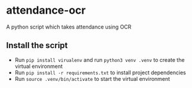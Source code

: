 # attendance-ocr
A python script which takes attendance using OCR
## Install the script
- Run `pip install virualenv` and run `python3 venv .venv` to create the virtual environment
- Run `pip install -r requirements.txt` to install project dependencies
- Run `source .venv/bin/activate` to start the virtual environment